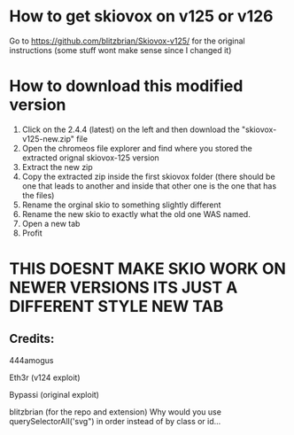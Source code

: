 # How to get skiovox on v125 or v126 
Go to https://github.com/blitzbrian/Skiovox-v125/ for the original instructions (some stuff wont make sense since I changed it)

# How to download this modified version
1. Click on the 2.4.4 (latest) on the left and then download the "skiovox-v125-new.zip" file
2. Open the chromeos file explorer and find where you stored the extracted orignal skiovox-125 version
3. Extract the new zip
4. Copy the extracted zip inside the first skiovox folder (there should be one that leads to another and inside that other one is the one that has the files)
5. Rename the orginal skio to something slightly different
6. Rename the new skio to exactly what the old one WAS named.
7. Open a new tab
8. Profit

# THIS DOESNT MAKE SKIO WORK ON NEWER VERSIONS ITS JUST A DIFFERENT STYLE NEW TAB

## Credits:
444amogus

Eth3r (v124 exploit)

Bypassi (original exploit)

blitzbrian (for the repo and extension) Why would you use querySelectorAll('svg") in order instead of by class or id...
